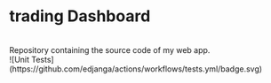 <h1>trading Dashboard</h1><br/>
Repository containing the source code of my web app.<br/>
![Unit Tests](https://github.com/edjanga/actions/workflows/tests.yml/badge.svg)

